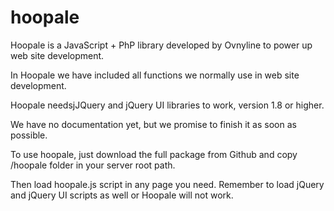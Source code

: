 hoopale
=======

Hoopale is a JavaScript + PhP library developed by Ovnyline to power up web site development.

In Hoopale we have included all functions we normally use in web site development.

Hoopale needsjJQuery and jQuery UI libraries to work, version 1.8 or higher.

We have no documentation yet, but we promise to finish it as soon as possible.

To use hoopale, just download the full package from Github and copy /hoopale folder in your server root path.

Then load hoopale.js script in any page you need. Remember to load jQuery and jQuery UI scripts as well or Hoopale will not work.


